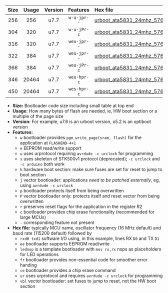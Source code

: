 |Size|Usage|Version|Features|Hex file|
|:-:|:-:|:-:|:-:|:--|
|256|256|u7.7|`w-u-jpr--`|[urboot_ata5831_24mhz_57600bps_rxb0_txb1_lednop_ur_vbl.hex](https://raw.githubusercontent.com/stefanrueger/urboot.hex/main/mcus/ata5831/fcpu_24mhz/57600_bps/urboot_ata5831_24mhz_57600bps_rxb0_txb1_lednop_ur_vbl.hex)|
|304|320|u7.7|`w-u-jPr-c`|[urboot_ata5831_24mhz_57600bps_rxb0_txb1_lednop_fr_ce_ur_vbl.hex](https://raw.githubusercontent.com/stefanrueger/urboot.hex/main/mcus/ata5831/fcpu_24mhz/57600_bps/urboot_ata5831_24mhz_57600bps_rxb0_txb1_lednop_fr_ce_ur_vbl.hex)|
|316|320|u7.7|`weu-jpr--`|[urboot_ata5831_24mhz_57600bps_rxb0_txb1_ee_ur_vbl.hex](https://raw.githubusercontent.com/stefanrueger/urboot.hex/main/mcus/ata5831/fcpu_24mhz/57600_bps/urboot_ata5831_24mhz_57600bps_rxb0_txb1_ee_ur_vbl.hex)|
|322|384|u7.7|`weu-jpr--`|[urboot_ata5831_24mhz_57600bps_rxb0_txb1_ee_lednop_ur_vbl.hex](https://raw.githubusercontent.com/stefanrueger/urboot.hex/main/mcus/ata5831/fcpu_24mhz/57600_bps/urboot_ata5831_24mhz_57600bps_rxb0_txb1_ee_lednop_ur_vbl.hex)|
|366|384|u7.7|`weu-jPr-c`|[urboot_ata5831_24mhz_57600bps_rxb0_txb1_ee_lednop_fr_ce_ur_vbl.hex](https://raw.githubusercontent.com/stefanrueger/urboot.hex/main/mcus/ata5831/fcpu_24mhz/57600_bps/urboot_ata5831_24mhz_57600bps_rxb0_txb1_ee_lednop_fr_ce_ur_vbl.hex)|
|346|20464|u7.7|`weu-hpr-c`|[urboot_ata5831_24mhz_57600bps_rxb0_txb1_ee_lednop_fr_ce_ur.hex](https://raw.githubusercontent.com/stefanrueger/urboot.hex/main/mcus/ata5831/fcpu_24mhz/57600_bps/urboot_ata5831_24mhz_57600bps_rxb0_txb1_ee_lednop_fr_ce_ur.hex)|
|450|20464|u7.7|`wes-hpr-c`|[urboot_ata5831_24mhz_57600bps_rxb0_txb1_ee_lednop_fr_ce.hex](https://raw.githubusercontent.com/stefanrueger/urboot.hex/main/mcus/ata5831/fcpu_24mhz/57600_bps/urboot_ata5831_24mhz_57600bps_rxb0_txb1_ee_lednop_fr_ce.hex)|

- **Size:** Bootloader code size including small table at top end
- **Usage:** How many bytes of flash are needed, ie, HW boot section or a multiple of the page size
- **Version:** For example, u7.6 is an urboot version, o5.2 is an optiboot version
- **Features:**
  + `w` bootloader provides `pgm_write_page(sram, flash)` for the application at `FLASHEND-4+1`
  + `e` EEPROM read/write support
  + `u` uses urprotocol requiring `avrdude -c urclock` for programming
  + `s` uses skeleton of STK500v1 protocol (deprecated); `-c urclock` and `-c arduino` both work
  + `h` hardware boot section: make sure fuses are set for reset to jump to boot section
  + `j` vector bootloader: applications *need to be patched externally*, eg, using `avrdude -c urclock`
  + `p` bootloader protects itself from being overwritten
  + `P` vector bootloader only: protects itself and reset vector from being overwritten
  + `r` preserves reset flags for the application in the register R2
  + `c` bootloader provides chip erase functionality (recommended for large MCUs)
  + `-` corresponding feature not present
- **Hex file:** typically MCU name, oscillator frequency (16 MHz default) and baud rate (115200 default) followed by
  + `rxd0 txd1` software I/O using, in this example, lines RX `D0` and TX `D1`
  + `ee` bootloader supports EEPROM read/write
  + `lednop` is a template bootloader with `mov rx,rx` nops as placeholders for LED operations
  + `fr` bootloader provides non-essential code for smoother error handing
  + `ce` bootloader provides a chip erase command
  + `ur` uses urprotocol and requires `avrdude -c urclock` for programming
  + `vbl` vector bootloader: set fuses to jump to reset, not the HW boot section
